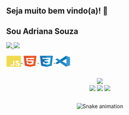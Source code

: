 

## Seja muito bem vindo(a)! 👋 
## Sou Adriana Souza
 

<div>
  <a href="https://github.com/AdrianaCSZ">
  <img height="140em" src="https://github-readme-stats.vercel.app/api?username=AdrianaCSZ&show_icons=true&theme=radical&include_all_commits=true&count_private=true"/>
  <img height="140em" src="https://github-readme-stats.vercel.app/api/top-langs/?username=AdrianaCSZ&layout=compact&langs_count=7&theme=radical"/>
</div>
  <div style="display: inline_block"><br>
  <img align="center" alt="Adriana-Js" height="30" width="40" src="https://raw.githubusercontent.com/devicons/devicon/master/icons/javascript/javascript-plain.svg">
  <img align="center" alt="Adriana-HTML" height="30" width="40" src="https://raw.githubusercontent.com/devicons/devicon/master/icons/html5/html5-original.svg">
  <img align="center" alt="Adriana-CSS" height="30" width="40" src="https://raw.githubusercontent.com/devicons/devicon/master/icons/css3/css3-original.svg">
  <img align="center" alt="Adriana" height="30" width="40" src="https://github.com/devicons/devicon/blob/master/icons/vscode/vscode-original.svg">
</div>

 
  ##
  
 
  <div align="center">
  
<img src="https://github.blog/wp-content/uploads/2018/10/46896184-b679fc80-ce30-11e8-88bf-921e9b788f7c.gif?resize=200%2C200" />

  
<div>
  <a href="https://instagram.com/adrianasouzabr" target="_blank"><img src="https://img.shields.io/badge/-Instagram-%23E4405F?style=for-the-badge&logo=instagram&logoColor=white" target="_blank"></a>
  <a href = "mailto:adrianasouzabr1@gmail.com"><img src="https://img.shields.io/badge/-Gmail-D14836?style=for-the-badge&logo=gmail&logoColor=white" target="_blank"></a>
  <a href="https://www.linkedin.com/in/adriana-souza-4032b43a/" target="_blank"><img src="https://img.shields.io/badge/-LinkedIn-%230077B5?style=for-the-badge&logo=linkedin&logoColor=white" target="_blank"></a> 
</div> 
  
  ## 
  
   ![Snake animation](https://github.com/raphaelaferraz/raphaelaferraz/blob/output/github-contribution-grid-snake.svg)

